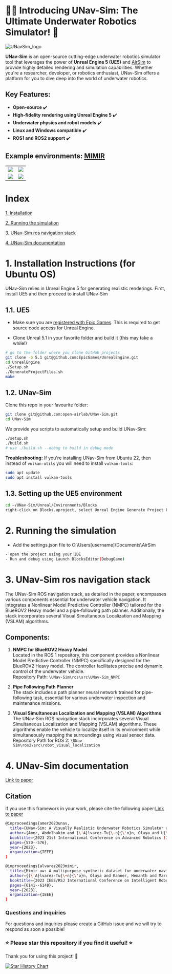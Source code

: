 # 🌊🤖 Introducing UNav-Sim: The Ultimate Underwater Robotics Simulator! 🚀

![UNavSim_logo](UNavSim_logo.png)



**UNav-Sim** is an open-source cutting-edge underwater robotics simulator tool that leverages the power of **Unreal Engine 5 (UE5)** and [AirSim](https://github.com/microsoft/AirSim) to provide highly detailed rendering and simulation capabilities. Whether you're a researcher, developer, or robotics enthusiast, UNav-Sim offers a platform for you to dive deep into the world of underwater robotics.

## Key Features:
- **Open-source** :heavy_check_mark:
- **High-fidelity rendering using Unreal Engine 5** :heavy_check_mark:
- **Underwater physics and robot models** :heavy_check_mark:
- **Linux and Windows compatible** :heavy_check_mark:
- **ROS1 and ROS2 support** :heavy_check_mark:


 ## Example environments: [MIMIR](https://github.com/remaro-network/MIMIR-UW) 

|    |   |
:-------------------------:|:-------------------------:
![](https://github.com/remaro-network/MIMIR-UW/blob/main/media/MIMIR-oceanfloor.gif?raw=true)  |  ![](https://github.com/remaro-network/MIMIR-UW/blob/main/media/MIMIR-seafloor.gif?raw=true) |  
![](https://github.com/remaro-network/MIMIR-UW/blob/main/media/MIMIR-seaflooralgae.gif?raw=true)  |  ![](https://github.com/remaro-network/MIMIR-UW/blob/main/media/MIMIR-sandpipe.gif?raw=true) |  

# Index 
 [1. Installation](https://github.com/open-airlab/UNav-Sim#1-installation)
 
 [2. Running the simulation](https://github.com/open-airlab/UNav-Sim#2-running-the-simulation)
 
 [3. UNav-Sim ros navigation stack](https://github.com/open-airlab/UNav-Sim#3-unav-sim-ros-navigation-stack)

 [4. UNav-Sim documentation](https://github.com/open-airlab/UNav-Sim#4-unav-sim-documentation)

# 1. Installation Instructions (for Ubuntu OS)
UNav-Sim relies in Unreal Engine 5 for generating realistic renderings. First, install UE5 and then proceed to install UNav-Sim

## 1.1. UE5
- Make sure you are [registered with Epic Games](https://docs.unrealengine.com/en-US/SharingAndReleasing/Linux/BeginnerLinuxDeveloper/SettingUpAnUnrealWorkflow/index.html). This is required to get source code access for Unreal Engine.

- Clone Unreal 5.1 in your favorite folder and build it (this may take a while!)
```bash
# go to the folder where you clone GitHub projects
git clone -b 5.1 git@github.com:EpicGames/UnrealEngine.git
cd UnrealEngine
./Setup.sh
./GenerateProjectFiles.sh
make
```

## 1.2. UNav-Sim
Clone this repo in your favourite folder:
```bash
git clone git@github.com:open-airlab/UNav-Sim.git
cd UNav-Sim
```
We provide you scripts to automatically setup and build UNav-Sim:
```bash
./setup.sh
./build.sh
# use ./build.sh --debug to build in debug mode
```
**Troubleshooting:** If you're installing UNav-Sim from Ubuntu 22, then instead of `vulkan-utils` you will need to install `vulkan-tools`:
```bash
sudo apt update
sudo apt install vulkan-tools
```
## 1.3. Setting up the UE5 environment
```bash
cd ~/UNav-Sim/Unreal/Environments/Blocks
right-click on Blocks.uproject, select Unreal Engine Generate Project Files
```


# 2. Running the simulation
- Add the settings.json file to C:\Users\[username]\Documents\AirSim

```bash
- open the project using your IDE 
- Run and debug using Launch BlocksEditor(DebugGame)
```


# 3. UNav-Sim ros navigation stack 
The UNav-Sim ROS navigation stack, as detailed in the paper, encompasses various components essential for underwater vehicle navigation. It integrates a Nonlinear Model Predictive Controller (NMPC) tailored for the BlueROV2 Heavy model and a pipe-following path planner. Additionally, the stack incorporates several Visual Simultaneous Localization and Mapping (VSLAM) algorithms.

## Components:

1. **NMPC for BlueROV2 Heavy Model**  
   Located in the ROS 1 repository, this component provides a Nonlinear Model Predictive Controller (NMPC) specifically designed for the BlueROV2 Heavy model. The controller facilitates precise and dynamic control of the underwater vehicle.  
   Repository Path: `\UNav-Sim\ros\src\UNav-Sim_NMPC`

2. **Pipe Following Path Planner**  
   The stack includes a path planner neural network trained for pipe-following task, essential for various underwater inspection and maintenance missions. 

3. **Visual Simultaneous Localization and Mapping (VSLAM) Algorithms**  
   The UNav-Sim ROS navigation stack incorporates several Visual Simultaneous Localization and Mapping (VSLAM) algorithms. These algorithms enable the vehicle to localize itself in its environment while simultaneously mapping the surroundings using visual sensor data.  
   Repository Path for ROS 2: `\UNav-Sim\ros2\src\robot_visual_localization`



# 4. UNav-Sim documentation
[Link to paper](https://ieeexplore.ieee.org/document/10406819) 

## Citation
If you use this framework in your work, please cite the following paper:[Link to paper](https://ieeexplore.ieee.org/document/10406819) 

```bash
@inproceedings{amer2023unav,
  title={UNav-Sim: A Visually Realistic Underwater Robotics Simulator and Synthetic Data-generation Framework},
  author={Amer, Abdelhakim and {\'A}lvarez-Tu{\~n}{\'o}n, Olaya and U{\u{g}}urlu, Halil {\.I}brahim and Sejersen, Jonas Le Fevre and Brodskiy, Yury and Kayacan, Erdal},
  booktitle={2023 21st International Conference on Advanced Robotics (ICAR)},
  pages={570--576},
  year={2023},
  organization={IEEE}
}
```

```bash
@inproceedings{alvarez2023mimir,
  title={Mimir-uw: A multipurpose synthetic dataset for underwater navigation and inspection},
  author={{\'A}lvarez-Tu{\~n}{\'o}n, Olaya and Kanner, Hemanth and Marnet, Luiza Ribeiro and Pham, Huy Xuan and le Fevre Sejersen, Jonas and Brodskiy, Yury and Kayacan, Erdal},
  booktitle={2023 IEEE/RSJ International Conference on Intelligent Robots and Systems (IROS)},
  pages={6141--6148},
  year={2023},
  organization={IEEE}
}
```


### **Questions and inquiries**
For  questions and inquiries please create a GitHub issue and we will try to respond as soon a possible!





### **⭐ Please star this repository if you find it useful! ⭐**
Thank you for using this project! 🌟

[![Star History Chart](https://api.star-history.com/svg?repos=open-airlab/UNav-Sim&type=Date)](https://star-history.com/#open-airlab/UNav-Sim&Date)





